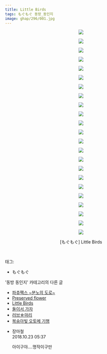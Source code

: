```yaml
---
title: Little Birds
tags: もぐもぐ 동방_동인지
image: ghap/296/001.jpg
---
```

<div class="article">
<p style="text-align: center; clear: none; float: none;"><img src="{{ site.nasurl }}/ghap/296/001.jpg"/></p>
<p style="text-align: center; clear: none; float: none;"><img src="{{ site.nasurl }}/ghap/296/002.jpg"/></p>
<p style="text-align: center; clear: none; float: none;"><img src="{{ site.nasurl }}/ghap/296/003.jpg"/></p>
<p style="text-align: center; clear: none; float: none;"><img src="{{ site.nasurl }}/ghap/296/004.jpg"/></p>
<p style="text-align: center; clear: none; float: none;"><img src="{{ site.nasurl }}/ghap/296/005.jpg"/></p>
<p style="text-align: center; clear: none; float: none;"><img src="{{ site.nasurl }}/ghap/296/006.jpg"/></p>
<p style="text-align: center; clear: none; float: none;"><img src="{{ site.nasurl }}/ghap/296/007.jpg"/></p>
<p style="text-align: center; clear: none; float: none;"><img src="{{ site.nasurl }}/ghap/296/008.jpg"/></p>
<p style="text-align: center; clear: none; float: none;"><img src="{{ site.nasurl }}/ghap/296/009.jpg"/></p>
<p style="text-align: center; clear: none; float: none;"><img src="{{ site.nasurl }}/ghap/296/010.jpg"/></p>
<p style="text-align: center; clear: none; float: none;"><img src="{{ site.nasurl }}/ghap/296/011.jpg"/></p>
<p style="text-align: center; clear: none; float: none;"><img src="{{ site.nasurl }}/ghap/296/012.jpg"/></p>
<p style="text-align: center; clear: none; float: none;"><img src="{{ site.nasurl }}/ghap/296/013.jpg"/></p>
<p style="text-align: center; clear: none; float: none;"><img src="{{ site.nasurl }}/ghap/296/014.jpg"/></p>
<p style="text-align: center; clear: none; float: none;"><img src="{{ site.nasurl }}/ghap/296/015.jpg"/></p>
<p style="text-align: center; clear: none; float: none;"><img src="{{ site.nasurl }}/ghap/296/016.jpg"/></p>
<p style="text-align: center; clear: none; float: none;"><img src="{{ site.nasurl }}/ghap/296/017.jpg"/></p>
<p style="text-align: center; clear: none; float: none;"><img src="{{ site.nasurl }}/ghap/296/018.jpg"/></p>
<p style="text-align: center; clear: none; float: none;"><img src="{{ site.nasurl }}/ghap/296/019.jpg"/></p>
<p style="text-align: center; clear: none; float: none;"><img src="{{ site.nasurl }}/ghap/296/020.jpg"/></p>
<p style="text-align: center; clear: none; float: none;"><img src="{{ site.nasurl }}/ghap/296/021.jpg"/></p>
<p style="text-align: center; clear: none; float: none;"><img src="{{ site.nasurl }}/ghap/296/022.jpg"/></p>
<p style="text-align: center; clear: none; float: none;"><img src="{{ site.nasurl }}/ghap/296/023.jpg"/></p>
<p style="text-align: center; clear: none; float: none;">[もぐもぐ] Little Birds</p>
<p><br/></p>
</div><div class="tagTrail">
<p>태그: </p>
<ul>
<li>もぐもぐ</li>
</ul>
</div><div class="another">
<p>'동방 동인지' 카테고리의 다른 글</p>
<ul>
<li><a href="/2016-06-19-ghap_298">파츄팩스 ~분노의 도로~</a></li>
<li><a href="/2016-06-19-ghap_297">Preserved flower</a></li>
<li><a href="/2016-06-19-ghap_296">Little Birds</a></li>
<li><a href="/2016-06-19-ghap_295">둘이서 가자</a></li>
<li><a href="/2016-06-19-ghap_294">러브☆마리</a></li>
<li><a href="/2016-06-19-ghap_293">복숭아빛 오토메 기행</a></li>
</ul>
</div><div class="cb_module cb_fluid">
<div class="cb_wrt cb_profile">
<div class="comment">
<ul>
<li class="cb_thumb_off" id="comment15360025">
<div class="cb_comment_area">
<div class="cb_info_area">
<div class="cb_section">
<span class="cb_nick_name">장마철</span>
</div>
<div class="cb_section">
<span class="cb_date">2018.10.23 05:37 </span>
</div>
</div>
<div class="cb_dsc_comment">
<p class="cb_dsc">
											아이구야....명작이구만
										</p>
</div>
</div></li>
</ul>
</div>
</div><!-- commentList close -->
</div>